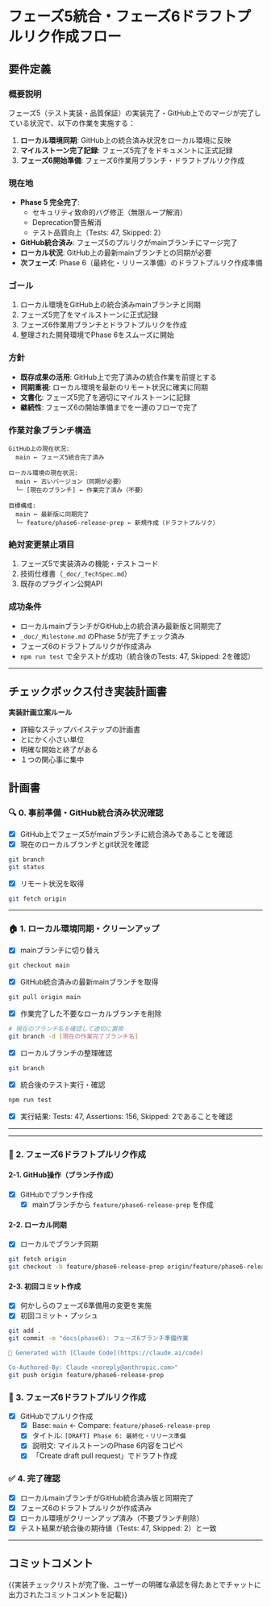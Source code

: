 # フェーズ5統合・フェーズ6ドラフトプルリク作成フロー

## 要件定義

### 概要説明
フェーズ5（テスト実装・品質保証）の実装完了・GitHub上でのマージが完了している状況で、以下の作業を実施する：
1. **ローカル環境同期**: GitHub上の統合済み状況をローカル環境に反映
2. **マイルストーン完了記録**: フェーズ5完了をドキュメントに正式記録
3. **フェーズ6開始準備**: フェーズ6作業用ブランチ・ドラフトプルリク作成

### 現在地
- **Phase 5 完全完了**:
  - セキュリティ致命的バグ修正（無限ループ解消）
  - Deprecation警告解消
  - テスト品質向上（Tests: 47, Skipped: 2）
- **GitHub統合済み**: フェーズ5のプルリクがmainブランチにマージ完了
- **ローカル状況**: GitHub上の最新mainブランチとの同期が必要
- **次フェーズ**: Phase 6（最終化・リリース準備）のドラフトプルリク作成準備

### ゴール
1. ローカル環境をGitHub上の統合済みmainブランチと同期
2. フェーズ5完了をマイルストーンに正式記録
3. フェーズ6作業用ブランチとドラフトプルリクを作成
4. 整理された開発環境でPhase 6をスムーズに開始

### 方針
- **既存成果の活用**: GitHub上で完了済みの統合作業を前提とする
- **同期重視**: ローカル環境を最新のリモート状況に確実に同期
- **文書化**: フェーズ5完了を適切にマイルストーンに記録
- **継続性**: フェーズ6の開始準備までを一連のフローで完了

### 作業対象ブランチ構造
```text
GitHub上の現在状況:
  main ← フェーズ5統合完了済み

ローカル環境の現在状況:
  main ← 古いバージョン（同期が必要）
  └─ [現在のブランチ] ← 作業完了済み（不要）

目標構成:
  main ← 最新版に同期完了
  └─ feature/phase6-release-prep ← 新規作成（ドラフトプルリク）
```

### 絶対変更禁止項目
1. フェーズ5で実装済みの機能・テストコード
2. 技術仕様書（`_doc/_TechSpec.md`）
3. 既存のプラグイン公開API

### 成功条件
- ローカルmainブランチがGitHub上の統合済み最新版と同期完了
- `_doc/_Milestone.md` のPhase 5が完了チェック済み
- フェーズ6のドラフトプルリクが作成済み
- `npm run test` で全テストが成功（統合後のTests: 47, Skipped: 2を確認）

---

## チェックボックス付き実装計画書

**実装計画立案ルール**
- 詳細なステップバイステップの計画書
- とにかく小さい単位
- 明確な開始と終了がある
- １つの関心事に集中

## 計画書

### 🔍 0. 事前準備・GitHub統合済み状況確認
- [x] GitHub上でフェーズ5がmainブランチに統合済みであることを確認
- [x] 現在のローカルブランチとgit状況を確認
```bash
git branch
git status
```
- [x] リモート状況を取得
```bash
git fetch origin
```

---

### 🏠 1. ローカル環境同期・クリーンアップ
- [x] mainブランチに切り替え
```bash
git checkout main
```
- [x] GitHub統合済みの最新mainブランチを取得
```bash
git pull origin main
```
- [x] 作業完了した不要なローカルブランチを削除
```bash
# 現在のブランチ名を確認して適切に置換
git branch -d [現在の作業完了ブランチ名]
```
- [x] ローカルブランチの整理確認
```bash
git branch
```
- [x] 統合後のテスト実行・確認
```bash
npm run test
```
- [x] 実行結果: Tests: 47, Assertions: 156, Skipped: 2であることを確認

---

---

### 🚀 2. フェーズ6ドラフトプルリク作成

#### 2-1. GitHub操作（ブランチ作成）
- [x] GitHubでブランチ作成
  - [x] mainブランチから `feature/phase6-release-prep` を作成

#### 2-2. ローカル同期
- [x] ローカルでブランチ同期
```bash
git fetch origin
git checkout -b feature/phase6-release-prep origin/feature/phase6-release-prep
```

#### 2-3. 初回コミット作成
- [x] 何かしらのフェーズ6準備用の変更を実施
- [x] 初回コミット・プッシュ
```bash
git add .
git commit -m "docs(phase6): フェーズ6ブランチ準備作業

🤖 Generated with [Claude Code](https://claude.ai/code)

Co-Authored-By: Claude <noreply@anthropic.com>"
git push origin feature/phase6-release-prep
```

### 🎯 3. フェーズ6ドラフトプルリク作成
- [x] GitHubでプルリク作成
  - [x] Base: `main` ← Compare: `feature/phase6-release-prep`
  - [x] タイトル: `[DRAFT] Phase 6: 最終化・リリース準備`
  - [x] 説明文: マイルストーンのPhase 6内容をコピペ
  - [x] 「Create draft pull request」でドラフト作成

### ✅ 4. 完了確認
- [x] ローカルmainブランチがGitHub統合済み版と同期完了
- [x] フェーズ6のドラフトプルリクが作成済み
- [x] ローカル環境がクリーンアップ済み（不要ブランチ削除）
- [x] テスト結果が統合後の期待値（Tests: 47, Skipped: 2）と一致

---

## コミットコメント
{{実装チェックリストが完了後、ユーザーの明確な承認を得たあとでチャットに出力されたコミットコメントを記載}}
